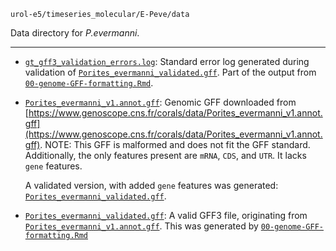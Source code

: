 `urol-e5/timeseries_molecular/E-Peve/data`

Data directory for _P.evermanni_.

---

- [`gt_gff3_validation_errors.log`](https://github.com/urol-e5/timeseries_molecular/blob/91a747876bdca5c62f15b64ea87f56f2b8fd093b/E-Peve/data/gt_gff3_validation_errors.log): Standard error log generated during validation of [`Porites_evermanni_validated.gff`](https://github.com/urol-e5/timeseries_molecular/blob/91a747876bdca5c62f15b64ea87f56f2b8fd093b/E-Peve/data/Porites_evermanni_validated.gff). Part of the output from [`00-genome-GFF-formatting.Rmd`](https://github.com/urol-e5/timeseries_molecular/blob/91a747876bdca5c62f15b64ea87f56f2b8fd093b/E-Peve/code/00.00-genome-GFF-formatting.Rmd).

- [`Porites_evermanni_v1.annot.gff`](./Porites_evermanni_v1.annot.gff): Genomic GFF downloaded from [https://www.genoscope.cns.fr/corals/data/Porites_evermanni_v1.annot.gff](https://www.genoscope.cns.fr/corals/data/Porites_evermanni_v1.annot.gff).
  NOTE: This GFF is malformed and does not fit the GFF standard. Additionally, the only features present are `mRNA`, `CDS`, and `UTR`. It lacks `gene` features. 

  A validated version, with added `gene` features was generated: [`Porites_evermanni_validated.gff`](./Porites_evermanni_validated.gff).

- [`Porites_evermanni_validated.gff`](https://github.com/urol-e5/timeseries_molecular/blob/91a747876bdca5c62f15b64ea87f56f2b8fd093b/E-Peve/data/Porites_evermanni_validated.gff): A valid GFF3 file, originating from [`Porites_evermanni_v1.annot.gff`](./Porites_evermanni_v1.annot.gff). This was generated by [`00-genome-GFF-formatting.Rmd`](https://github.com/urol-e5/timeseries_molecular/blob/91a747876bdca5c62f15b64ea87f56f2b8fd093b/E-Peve/code/00.00-genome-GFF-formatting.Rmd)